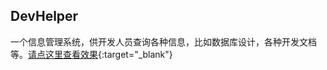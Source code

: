 ﻿## DevHelper

一个信息管理系统，供开发人员查询各种信息，比如数据库设计，各种开发文档等。[请点这里查看效果](http://192.168.1.2:8016){:target="_blank"}

